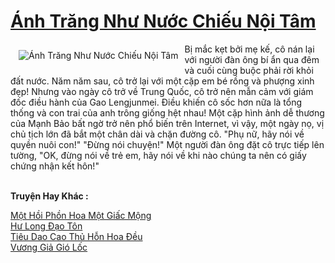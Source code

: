 <a href="https://truyentiki.com/anh-trang-nhu-nuoc-chieu-noi-tam.33447/" title="Ánh Trăng Như Nước Chiếu Nội Tâm"><h1>Ánh Trăng Như Nước Chiếu Nội Tâm</h1></a><div style="display:table"><img align="right" style="float: left; padding: 10px;" src="https://truyentiki.com/a/img/str/src/33447.jpg" alt="Ánh Trăng Như Nước Chiếu Nội Tâm">Bị mắc kẹt bởi mẹ kế, cô nán lại với người đàn ông bí ẩn qua đêm và cuối cùng buộc phải rời khỏi đất nước. Năm năm sau, cô trở lại với một cặp em bé rồng và phượng xinh đẹp! Nhưng vào ngày cô trở về Trung Quốc, cô trở nên mẫn cảm với giám đốc điều hành của Gao Lengjunmei. Điều khiến cô sốc hơn nữa là tổng thống và con trai của anh trông giống hệt nhau! Một cặp hình ảnh dễ thương của Mạnh Bảo bất ngờ trở nên phổ biến trên Internet, vì vậy, một ngày nọ, vị chủ tịch lớn đã bắt một chân dài và chặn đường cô. "Phụ nữ, hãy nói về quyền nuôi con!" "Đừng nói chuyện!" Một người đàn ông đặt cô trực tiếp lên tường, "OK, đừng nói về trẻ em, hãy nói về khi nào chúng ta nên có giấy chứng nhận kết hôn!"</div><p><br><b>Truyện Hay Khác :</b></p><a href="https://truyentiki.com/mot-hoi-phon-hoa-mot-giac-mong.33446/" alt="Một Hồi Phồn Hoa Một Giấc Mộng">Một Hồi Phồn Hoa Một Giấc Mộng</a><br/><a href="https://github.com/nownovels/top500/tree/master/truyenhay/33494/" alt="Hư Long Đạo Tôn">Hư Long Đạo Tôn</a><br/><a href="https://truyentiki.wordpress.com/2020/06/08/tieu-dao-cao-thu-hon-hoa-deu/" alt="Tiêu Dao Cao Thủ Hỗn Hoa Đều">Tiêu Dao Cao Thủ Hỗn Hoa Đều</a><br/><a href="https://github.com/nownovels/top500/tree/master/truyenhay/33497/" alt="Vương Giả Gió Lốc">Vương Giả Gió Lốc</a><br/>